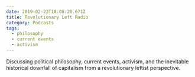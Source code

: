 ```yaml
---
date: 2019-02-23T18:08:20.671Z
title: Revolutionary Left Radio
category: Podcasts
tags:
  - philosophy
  - current events
  - activism
---
```

Discussing political philosophy, current events, activism, and the inevitable historical downfall of capitalism from a revolutionary leftist perspective.

